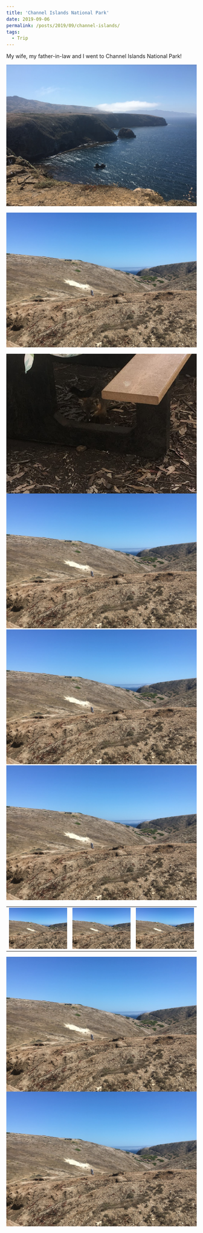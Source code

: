 ```yaml
---
title: 'Channel Islands National Park'
date: 2019-09-06
permalink: /posts/2019/09/channel-islands/
tags:
  - Trip
---
```

My wife, my father-in-law and I went to Channel Islands National Park!

<img src="/images/2021-06-29-00-19-24.png" style="display: block; margin: auto;" />
<br>
<img src="/images/2021-06-29-00-19-51.png" style="display: block; margin: auto;"/>
<br>
<img src="/images/2021-06-29-00-24-47.png" style="display: block; margin: auto;"/>

<table border="0">
<tr>
<td><img src="/images/2021-06-29-00-19-51.png"></td>
<td><img src="/images/2021-06-29-00-19-51.png"></td>
<td><img src="/images/2021-06-29-00-19-51.png"></td>
<img src="/images/2021-06-29-00-19-51.png"><img src="/images/2021-06-29-00-19-51.png"><img src="/images/2021-06-29-00-19-51.png">
</tr>
</table>

<img src="/images/2021-06-29-00-19-51.png" style="display: block; margin: auto;"/>

<img src="/images/2021-06-29-00-19-51.png" style="display: block; margin: auto;"/>